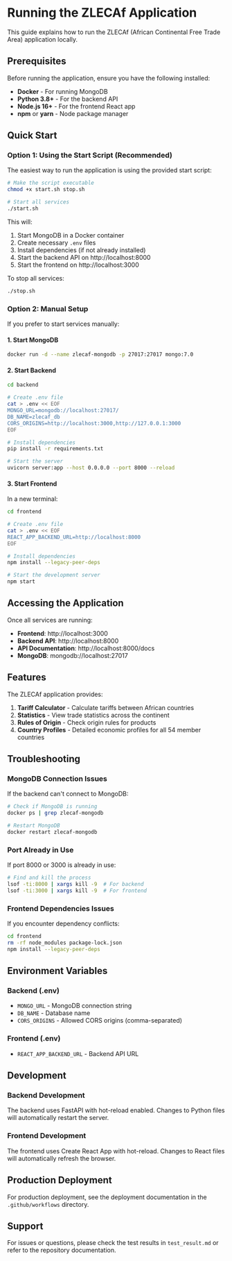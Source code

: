# Running the ZLECAf Application

This guide explains how to run the ZLECAf (African Continental Free Trade Area) application locally.

## Prerequisites

Before running the application, ensure you have the following installed:

- **Docker** - For running MongoDB
- **Python 3.8+** - For the backend API
- **Node.js 16+** - For the frontend React app
- **npm** or **yarn** - Node package manager

## Quick Start

### Option 1: Using the Start Script (Recommended)

The easiest way to run the application is using the provided start script:

```bash
# Make the script executable
chmod +x start.sh stop.sh

# Start all services
./start.sh
```

This will:
1. Start MongoDB in a Docker container
2. Create necessary `.env` files
3. Install dependencies (if not already installed)
4. Start the backend API on http://localhost:8000
5. Start the frontend on http://localhost:3000

To stop all services:

```bash
./stop.sh
```

### Option 2: Manual Setup

If you prefer to start services manually:

#### 1. Start MongoDB

```bash
docker run -d --name zlecaf-mongodb -p 27017:27017 mongo:7.0
```

#### 2. Start Backend

```bash
cd backend

# Create .env file
cat > .env << EOF
MONGO_URL=mongodb://localhost:27017/
DB_NAME=zlecaf_db
CORS_ORIGINS=http://localhost:3000,http://127.0.0.1:3000
EOF

# Install dependencies
pip install -r requirements.txt

# Start the server
uvicorn server:app --host 0.0.0.0 --port 8000 --reload
```

#### 3. Start Frontend

In a new terminal:

```bash
cd frontend

# Create .env file
cat > .env << EOF
REACT_APP_BACKEND_URL=http://localhost:8000
EOF

# Install dependencies
npm install --legacy-peer-deps

# Start the development server
npm start
```

## Accessing the Application

Once all services are running:

- **Frontend**: http://localhost:3000
- **Backend API**: http://localhost:8000
- **API Documentation**: http://localhost:8000/docs
- **MongoDB**: mongodb://localhost:27017

## Features

The ZLECAf application provides:

1. **Tariff Calculator** - Calculate tariffs between African countries
2. **Statistics** - View trade statistics across the continent
3. **Rules of Origin** - Check origin rules for products
4. **Country Profiles** - Detailed economic profiles for all 54 member countries

## Troubleshooting

### MongoDB Connection Issues

If the backend can't connect to MongoDB:
```bash
# Check if MongoDB is running
docker ps | grep zlecaf-mongodb

# Restart MongoDB
docker restart zlecaf-mongodb
```

### Port Already in Use

If port 8000 or 3000 is already in use:
```bash
# Find and kill the process
lsof -ti:8000 | xargs kill -9  # For backend
lsof -ti:3000 | xargs kill -9  # For frontend
```

### Frontend Dependencies Issues

If you encounter dependency conflicts:
```bash
cd frontend
rm -rf node_modules package-lock.json
npm install --legacy-peer-deps
```

## Environment Variables

### Backend (.env)
- `MONGO_URL` - MongoDB connection string
- `DB_NAME` - Database name
- `CORS_ORIGINS` - Allowed CORS origins (comma-separated)

### Frontend (.env)
- `REACT_APP_BACKEND_URL` - Backend API URL

## Development

### Backend Development
The backend uses FastAPI with hot-reload enabled. Changes to Python files will automatically restart the server.

### Frontend Development
The frontend uses Create React App with hot-reload. Changes to React files will automatically refresh the browser.

## Production Deployment

For production deployment, see the deployment documentation in the `.github/workflows` directory.

## Support

For issues or questions, please check the test results in `test_result.md` or refer to the repository documentation.
